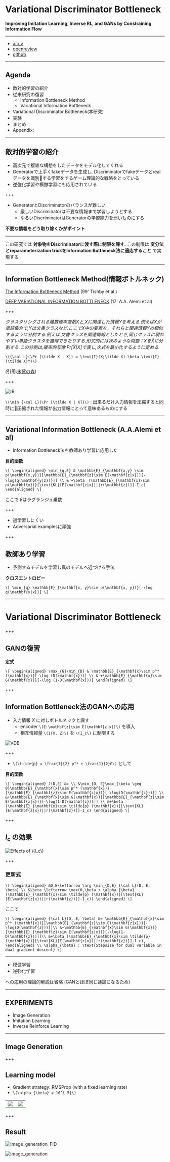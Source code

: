 # Variational Discriminator Bottleneck

__Improving Imitation Learning, Inverse RL, and GANs by Constraining Information Flow__

---

- [arxiv](https://arxiv.org/pdf/1810.00821v1.pdf)
- [openreview](https://openreview.net/forum?id=HyxPx3R9tm)
- [github](https://github.com/akanimax/Variational_Discriminator_Bottleneck)

---

## Agenda

- 敵対的学習の紹介
- 従来研究の復習
   - Information Bottleneck Method
   - Variational Information Bottleneck
- Variational Discriminator Bottleneck(本研究)
- 実験
- まとめ
- Appendix:

---

## 敵対的学習の紹介

- 高次元で複雑な構想をしたデータをモデル化してくれる
- Generatorで上手くfakeデータを生成し, Discriminatorでfakeデータとrealデータを識別する学習をするゲーム理論的な戦略をとっている
- 逆強化学習や模倣学習にも応用されている

+++

 - GeneratorとDiscriminatorのバランスが難しい
   - 厳しいDiscriminatorは不要な情報まで学習しようとする
   - ゆるいDiscriminatorはGeneratorの学習能力を弱いものにする
   
   

__不要な情報をどう取り除くかがポイント__

---

この研究では __対象物をDiscriminatorに渡す際に制限を課す.__ この制限は __変分法とreparameterization trickをInformation Bottleneck法に適応すること__ で実現する

---

## Information Bottleneck Method(情報ボトルネック)

[The Information Bottleneck Method](https://www.cs.huji.ac.il/labs/learning/Papers/allerton.pdf)
(99' Tishby et al.)

[DEEP VARIATIONAL INFORMATION BOTTLENECK](https://arxiv.org/pdf/1612.00410v5.pdf)
(17' A.A. Alemi et al)

+++

_クラスタリングされる離散確率変数Xと,Xに関連した情報Yを考える.例えばXが単語集合で,Yは文書クラスなど.ここでX中の要素を，それらと関連情報Yの類似するように分割する.例えば,文書クラスを関連情報としたとき,同じクラスに現れやすい単語クラスタを獲得できたりする.形式的には次のような問題：XをX̃に分割する.この分割は,確率的写像 Pr[X̃|X]で表し,次式を最小化するように定める._

`\({\cal L}(\Pr [\tilde X | X]) = \text{I}(X;\tilde X)-\beta \text{I}(\tilde X|Y)\)`

(引用:[朱鷺の森](http://ibisforest.org/index.php?%E6%83%85%E5%A0%B1%E3%83%9C%E3%83%88%E3%83%AB%E3%83%8D%E3%83%83%E3%82%AF))

+++

![IB](VariationalDiscriminatorBottleneck/assets/IB.png)

`\(\min {\cal L}(\Pr [\tilde X | X])\)` : 出来るだけ入力情報を圧縮すると同時に圧縮された情報が出力情報にとって意味あるものにする

---

## Variational Information Bottleneck (A.A.Alemi et al)

- Information Bottleneck法を教師あり学習に応用した

__目的函数__

`\[
\begin{aligned}
\min_{q,E} & \mathbb{E}_{\mathbf{x,y} \sim p(\mathbf{x,y})}[\mathbb{E}_{\mathbf{z}\sim E(\mathbf{z|x})}[-\log{q(\mathbf{y|z})}]] \\
& +\beta　(\mathbb{E}_{\mathbf{x}\sim p(\mathbf{x})}[\text{KL}[E(\mathbf{z|x})||r(\mathbf{z})]]-I_c)
\end{aligned}
\]`

ここで $\beta$はラグランジュ乗数

+++

- 過学習しにくい
- Adversarial examplesに頑強

+++

## 教師あり学習

- 予測するモデルを学習し真のモデルへ近づける手法

__クロスエントロピー__

`\[
\min_{q} \mathbb{E}_{\mathbf{x, y}\sim p(\mathbf{x, y})}[-\log q(\mathbf{y|x})]
\]`

---

# Variational Discriminator Bottleneck

+++

## GANの復習

__定式__

`\[
\begin{aligned}
\max_{G}\min_{D} & \mathbb{E}_{\mathbf{x}\sim p^* (\mathbf{x})}[-\log (D(\mathbf{x}))] \\
& +\mathbb{E}_{\mathbf{x}\sim G(\mathbf{x})}[-\log (1-D(\mathbf{x}))]
\end{aligned}
\]`

+++

##  Information Bottleneck法のGANへの応用

- 入力情報 $X$ に対しボトルネックと課す
   - encoder `\(E:\mathbf{z}\sim E(\mathbf{z|x})\)` を導入
   - 相互情報量 `\(I(X, Z)\)` を `\(I_c\)` に制限する

![VDB](VariationalDiscriminatorBottleneck/assets/VDB.png)

+++

- `\(\tilde{p} = \frac{1}{2} p^* + \frac{1}{2}G\)` として

__目的函数__

`\[
\begin{aligned}
J(D,E) &= \\
&\min_{D, E}\max_{\beta \geq 0}\mathbb{E}_{\mathbf{x}\sim p^* (\mathbf{x})}[\mathbb{E}_{\mathbf{z}\sim E(\mathbf{z|x})}[-\log(D(\mathbf{z}))]] \\
&+\mathbb{E}_{\mathbf{x}\sim G(\mathbf{x})}[\mathbb{E}_{\mathbf{z}\sim E(\mathbf{z|x})}[-\log(1-D(\mathbf{z}))]] \\
&+\beta (\mathbb{E}_{\mathbf{x}\sim \tilde{p} (\mathbf{x})}[\text{KL}[E(\mathbf{z|x})||r(\mathbf{z})]]-I_c)
\end{aligned}
\]`

+++

## $I_c$ の効果

![Effects of `\(I_c\)` ](VariationalDiscriminatorBottleneck/assets/effectivesofIc.png)

+++

### 更新式

`\[
\begin{aligned}
&D,E\leftarrow \arg \min_{D,E} {\cal L}(D, E, \beta) \\
&\beta \leftarrow \max(0,\beta + \alpha_{\beta}(\mathbb{E}_{\mathbf{x}\sim \tilde{p} (\mathbf{x})}[\text{KL}[E(\mathbf{z|x})||r(\mathbf{z})]]-I_c))
\end{aligned}
\]`

ここで

`\[
\begin{aligned}
{\cal L}(D, E, \beta) &= \mathbb{E}_{\mathbf{x}\sim p^* (\mathbf{x})}[\mathbb{E}_{\mathbf{z}\sim E(\mathbf{z|x})}[-\log(D(\mathbf{z}))]]\\
&+\mathbb{E}_{\mathbf{x}\sim G(\mathbf{x})}[\mathbb{E}_{\mathbf{z}\sim E(\mathbf{z|x})}[-\log(1-D(\mathbf{z}))]]\\
&+\beta (\mathbb{E}_{\mathbf{x}\sim \tilde{p} (\mathbf{x})}[\text{KL}[E(\mathbf{z|x})||r(\mathbf{z})]]-I_c),
\end{aligned} \\
\alpha_{\beta} : \text{Stepsize for dual variable in dual gradient descent}
\]`

---

- 模倣学習
- 逆強化学習

への応用の理論的解説は省略
(GANとほぼ同じ議論になるため)

---

## EXPERIMENTS

- Image Generation
- Imitation Learning
- Inverse Reinforce Learning

---

## Image Generation

+++

## Learning model

- Gradient strategy: RMSProp (with a fixed learning rate)
- `\(\alpha_{\beta} = 10^{-5}\)`

<table cellpadding="0" cellspacing="10"><tbody>
<tr>
<td>
<img src="VariationalDiscriminatorBottleneck/assets/Generator_VDB.png" />
</td>
<td>
<img src="VariationalDiscriminatorBottleneck/assets/Discriminator_VDB.png" />
</td>
</tr>
</tbody></table>

+++

## Result

![image_generation_FID](VariationalDiscriminatorBottleneck/assets/image_generation_FID.png)

![image_generation](VariationalDiscriminatorBottleneck/assets/image_generation.png)

